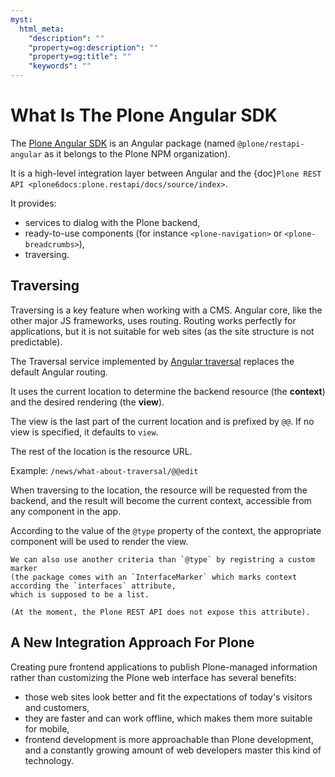 ```yaml
---
myst:
  html_meta:
    "description": ""
    "property=og:description": ""
    "property=og:title": ""
    "keywords": ""
---
```


# What Is The Plone Angular SDK

The [Plone Angular SDK](https://www.npmjs.com/package/@plone/restapi-angular) is an Angular
package (named `@plone/restapi-angular` as it belongs to the Plone NPM organization).

It is a high-level integration layer between Angular and the {doc}`Plone REST API <plone6docs:plone.restapi/docs/source/index>`.

It provides:

- services to dialog with the Plone backend,
- ready-to-use components (for instance `<plone-navigation>` or `<plone-breadcrumbs>`),
- traversing.

## Traversing

Traversing is a key feature when working with a CMS.
Angular core, like the other major JS frameworks, uses routing.
Routing works perfectly for applications, but it is not suitable for web sites (as the site structure is not predictable).

The Traversal service implemented by [Angular traversal](https://github.com/guillotinaweb/angular-traversal) replaces the default Angular routing.

It uses the current location to determine the backend resource (the **context**) and the desired rendering (the **view**).

The view is the last part of the current location and is prefixed by `@@`.
If no view is specified, it defaults to `view`.

The rest of the location is the resource URL.

Example: `/news/what-about-traversal/@@edit`

When traversing to the location, the resource will be requested from the backend,
and the result will become the current context, accessible from any component in the app.

According to the value of the `@type` property of the context, the appropriate component will be used to render the view.

```{note}
We can also use another criteria than `@type` by registring a custom marker
(the package comes with an `InterfaceMarker` which marks context according the `interfaces` attribute,
which is supposed to be a list.

(At the moment, the Plone REST API does not expose this attribute).
```

## A New Integration Approach For Plone

Creating pure frontend applications to publish Plone-managed information rather than customizing the Plone web interface has several benefits:

- those web sites look better and fit the expectations of today's visitors and customers,
- they are faster and can work offline, which makes them more suitable for mobile,
- frontend development is more approachable than Plone development, and a constantly growing amount of web developers master this kind of technology.
